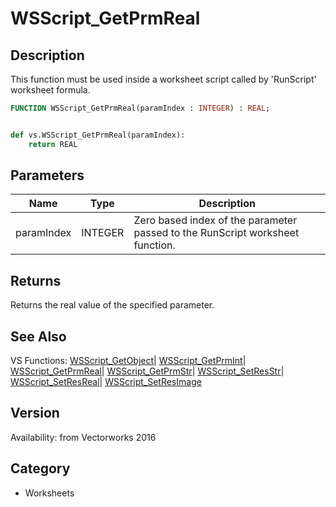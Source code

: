 # WSScript_GetPrmReal

## Description
This function must be used inside a worksheet script called by 'RunScript' worksheet formula.

```pascal
FUNCTION WSScript_GetPrmReal(paramIndex : INTEGER) : REAL;
```

```python

def vs.WSScript_GetPrmReal(paramIndex):
    return REAL
```

## Parameters
|Name|Type|Description|
|---|---|---|
|paramIndex|INTEGER|Zero based index of the parameter passed to the RunScript worksheet function.|

## Returns
Returns the real value of the specified parameter.

## See Also
VS Functions:
[WSScript_GetObject](WSScript_GetObject.md)| [WSScript_GetPrmInt](WSScript_GetPrmInt.md)| [WSScript_GetPrmReal](WSScript_GetPrmReal.md)| [WSScript_GetPrmStr](WSScript_GetPrmStr.md)| [WSScript_SetResStr](WSScript_SetResStr.md)| [WSScript_SetResReal](WSScript_SetResReal.md)| [WSScript_SetResImage](WSScript_SetResImage.md)

## Version
Availability: from Vectorworks 2016
## Category
* Worksheets

